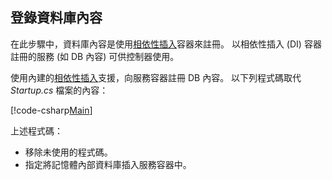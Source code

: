 ## <a name="register-the-database-context"></a>登錄資料庫內容

在此步驟中，資料庫內容是使用[相依性插入](xref:fundamentals/dependency-injection)容器來註冊。 以相依性插入 (DI) 容器註冊的服務 (如 DB 內容) 可供控制器使用。

使用內建的[相依性插入](xref:fundamentals/dependency-injection)支援，向服務容器註冊 DB 內容。 以下列程式碼取代 *Startup.cs* 檔案的內容：

[!code-csharp[Main](../../tutorials/first-web-api/sample/TodoApi/Startup.cs?highlight=2,4,12)]

上述程式碼：

* 移除未使用的程式碼。
* 指定將記憶體內部資料庫插入服務容器中。